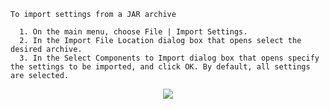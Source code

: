 ```
To import settings from a JAR archive 

  1. On the main menu, choose File | Import Settings.
  2. In the Import File Location dialog box that opens select the desired archive.
  3. In the Select Components to Import dialog box that opens specify the settings to be imported, and click OK. By default, all settings are selected.
```
<div align="center">
  <img src="https://cloud.githubusercontent.com/assets/10631059/22925047/f97da9e0-f2af-11e6-8166-e7385bff8a44.gif"/>
</div>
